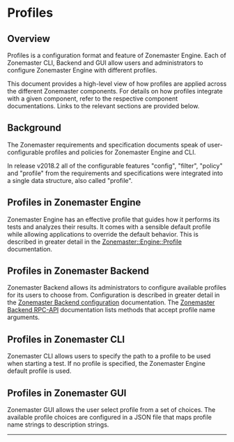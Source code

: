 # Profiles

## Overview

Profiles is a configuration format and feature of Zonemaster Engine.
Each of Zonemaster CLI, Backend and GUI allow users and administrators to configure Zonemaster Engine with different profiles.

This document provides a high-level view of how profiles are applied across the different Zonemaster components.
For details on how profiles integrate with a given component, refer to the respective component documentations.
Links to the relevant sections are provided below.


## Background

The Zonemaster requirements and specification documents speak of user-configurable profiles and policies 
for Zonemaster Engine and CLI.

In release v2018.2 all of the configurable features "config", "filter", "policy" and "profile" from the 
requirements and specifications were integrated into a single data structure, also called "profile".


## Profiles in Zonemaster Engine

Zonemaster Engine has an effective profile that guides how it performs its tests and analyzes their results.
It comes with a sensible default profile while allowing applications to override the default behavior.
This is described in greater detail in the [Zonemaster::Engine::Profile] documentation.


## Profiles in Zonemaster Backend

Zonemaster Backend allows its administrators to configure available profiles for its users to choose from.
Configuration is described in greater detail in the [Zonemaster Backend configuration] documentation.
The [Zonemaster Backend RPC-API] documentation lists methods that accept profile name arguments.


## Profiles in Zonemaster CLI

Zonemaster CLI allows users to specify the path to a profile to be used when starting a test.
If no profile is specified, the Zonemaster Engine default profile is used.


## Profiles in Zonemaster GUI

Zonemaster GUI allows the user select profile from a set of choices.
The available profile choices are configured in a JSON file that maps profile name strings to description strings.


-------
[Zonemaster Backend RPC-API]: https://github.com/zonemaster/zonemaster-backend/blob/master/docs/API.md
[Zonemaster Backend configuration]: https://github.com/zonemaster/zonemaster-backend/blob/master/docs/Configuration.md#public-profiles-and-private-profiles-sections
[Zonemaster::Engine::Profile]: https://metacpan.org/pod/Zonemaster::Engine::Profile

